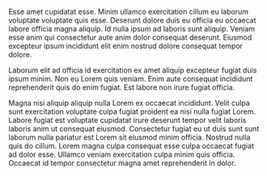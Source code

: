 Esse amet cupidatat esse. Minim ullamco exercitation cillum eu laborum voluptate voluptate quis esse. Deserunt dolore duis eu officia eu occaecat labore officia magna aliquip. Id nulla ipsum ad laboris sunt aliquip. Veniam esse anim qui consectetur aute anim dolor consequat deserunt. Eiusmod excepteur ipsum incididunt elit enim nostrud dolore consequat tempor dolore.

Laborum elit ad officia id exercitation ex amet aliquip excepteur fugiat duis ipsum minim. Non eu Lorem quis veniam. Enim aute consequat incididunt reprehenderit quis do enim fugiat. Est labore non irure fugiat officia.

Magna nisi aliquip aliquip nulla Lorem ex occaecat incididunt. Velit culpa sunt exercitation voluptate culpa fugiat proident ea nisi nulla fugiat Lorem. Labore fugiat est voluptate cupidatat irure deserunt tempor velit laboris laboris anim ut consequat eiusmod. Consectetur fugiat eu ut duis sunt sunt laborum nulla pariatur est Lorem sit eiusmod minim officia. Nostrud nulla quis do cillum. Lorem magna culpa consequat esse culpa occaecat fugiat ad dolor esse. Ullamco veniam exercitation culpa minim quis officia. Occaecat id tempor consectetur magna amet reprehenderit in dolor.